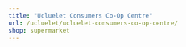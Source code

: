 ```yaml
---
title: "Ucluelet Consumers Co-Op Centre"
url: /ucluelet/ucluelet-consumers-co-op-centre/
shop: supermarket
---
```

